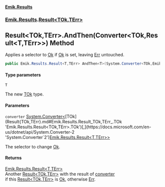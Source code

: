 #### [Emik.Results](index.md 'index')
### [Emik.Results](Emik.Results.md 'Emik.Results').[Result&lt;TOk,TErr&gt;](Result{TOk,TErr}.md 'Emik.Results.Result<TOk,TErr>')

## Result<TOk,TErr>.AndThen<T>(Converter<TOk,Result<T,TErr>>) Method

Applies a selector to [Ok](Result{TOk,TErr}.Ok.md 'Emik.Results.Result<TOk,TErr>.Ok') if [Ok](Result{TOk,TErr}.Ok.md 'Emik.Results.Result<TOk,TErr>.Ok') is set, leaving [Err](Result{TOk,TErr}.Err.md 'Emik.Results.Result<TOk,TErr>.Err') untouched.

```csharp
public Emik.Results.Result<T,TErr> AndThen<T>(System.Converter<TOk,Emik.Results.Result<T,TErr>> converter);
```
#### Type parameters

<a name='Emik.Results.Result_TOk,TErr_.AndThen_T_(System.Converter_TOk,Emik.Results.Result_T,TErr__).T'></a>

`T`

The new [TOk](Result{TOk,TErr}.md#Emik.Results.Result_TOk,TErr_.TOk 'Emik.Results.Result<TOk,TErr>.TOk') type.
#### Parameters

<a name='Emik.Results.Result_TOk,TErr_.AndThen_T_(System.Converter_TOk,Emik.Results.Result_T,TErr__).converter'></a>

`converter` [System.Converter&lt;](https://docs.microsoft.com/en-us/dotnet/api/System.Converter-2 'System.Converter`2')[TOk](Result{TOk,TErr}.md#Emik.Results.Result_TOk,TErr_.TOk 'Emik.Results.Result<TOk,TErr>.TOk')[,](https://docs.microsoft.com/en-us/dotnet/api/System.Converter-2 'System.Converter`2')[Emik.Results.Result&lt;](Result{TOk,TErr}.md 'Emik.Results.Result<TOk,TErr>')[T](Result{TOk,TErr}.AndThen{T}(Converter{TOk,Result{T,TErr}}).md#Emik.Results.Result_TOk,TErr_.AndThen_T_(System.Converter_TOk,Emik.Results.Result_T,TErr__).T 'Emik.Results.Result<TOk,TErr>.AndThen<T>(System.Converter<TOk,Emik.Results.Result<T,TErr>>).T')[,](Result{TOk,TErr}.md 'Emik.Results.Result<TOk,TErr>')[TErr](Result{TOk,TErr}.md#Emik.Results.Result_TOk,TErr_.TErr 'Emik.Results.Result<TOk,TErr>.TErr')[&gt;](Result{TOk,TErr}.md 'Emik.Results.Result<TOk,TErr>')[&gt;](https://docs.microsoft.com/en-us/dotnet/api/System.Converter-2 'System.Converter`2')

The selector to change [Ok](Result{TOk,TErr}.Ok.md 'Emik.Results.Result<TOk,TErr>.Ok').

#### Returns
[Emik.Results.Result&lt;](Result{TOk,TErr}.md 'Emik.Results.Result<TOk,TErr>')[T](Result{TOk,TErr}.AndThen{T}(Converter{TOk,Result{T,TErr}}).md#Emik.Results.Result_TOk,TErr_.AndThen_T_(System.Converter_TOk,Emik.Results.Result_T,TErr__).T 'Emik.Results.Result<TOk,TErr>.AndThen<T>(System.Converter<TOk,Emik.Results.Result<T,TErr>>).T')[,](Result{TOk,TErr}.md 'Emik.Results.Result<TOk,TErr>')[TErr](Result{TOk,TErr}.md#Emik.Results.Result_TOk,TErr_.TErr 'Emik.Results.Result<TOk,TErr>.TErr')[&gt;](Result{TOk,TErr}.md 'Emik.Results.Result<TOk,TErr>')  
Another [Result&lt;TOk,TErr&gt;](Result{TOk,TErr}.md 'Emik.Results.Result<TOk,TErr>') with the result of [converter](Result{TOk,TErr}.AndThen{T}(Converter{TOk,Result{T,TErr}}).md#Emik.Results.Result_TOk,TErr_.AndThen_T_(System.Converter_TOk,Emik.Results.Result_T,TErr__).converter 'Emik.Results.Result<TOk,TErr>.AndThen<T>(System.Converter<TOk,Emik.Results.Result<T,TErr>>).converter')  
if this [Result&lt;TOk,TErr&gt;](Result{TOk,TErr}.md 'Emik.Results.Result<TOk,TErr>') is [Ok](Result{TOk,TErr}.Ok.md 'Emik.Results.Result<TOk,TErr>.Ok'), otherwise [Err](Result{TOk,TErr}.Err.md 'Emik.Results.Result<TOk,TErr>.Err').